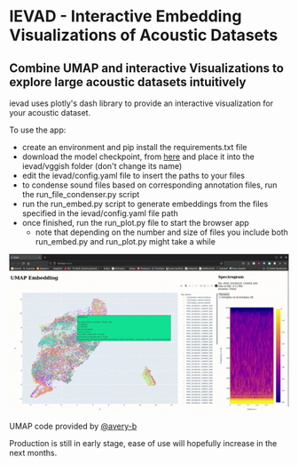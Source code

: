 # IEVAD - Interactive Embedding Visualizations of Acoustic Datasets
## Combine UMAP and interactive Visualizations to explore large acoustic datasets intuitively

ievad uses plotly's dash library to provide an interactive visualization for your acoustic dataset.

To use the app:
- create an environment and pip install the requirements.txt file
- download the model checkpoint, from [here](https://storage.googleapis.com/audioset/vggish_model.ckpt) and place it into the ievad/vggish folder (don't change its name)
- edit the ievad/config.yaml file to insert the paths to your files
- to condense sound files based on corresponding annotation files, run the run_file_condenser.py script
- run the run_embed.py script to generate embeddings from the files specified in the ievad/config.yaml file path
- once finished, run the run_plot.py file to start the browser app
    - note that depending on the number and size of files you include both run_embed.py and run_plot.py might take a while

<!-- ![example of visualization](docs/imgs/example.png) -->
![example of visualization](docs/imgs/example.gif)

UMAP code provided by [@avery-b](https://github.com/avery-b)

Production is still in early stage, ease of use will hopefully increase in the next months.